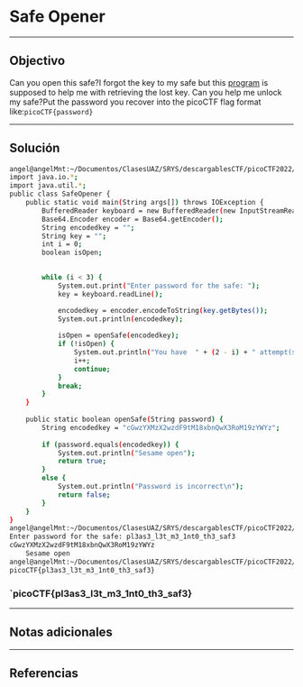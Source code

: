 # Safe Opener

---
## Objectivo

Can you open this safe?I forgot the key to my safe but this [program](https://artifacts.picoctf.net/c/463/SafeOpener.java) is supposed to help me with retrieving the lost key. Can you help me unlock my safe?Put the password you recover into the picoCTF flag format like:`picoCTF{password}`

---
## Solución

``` sh
angel@angelMnt:~/Documentos/ClasesUAZ/SRYS/descargablesCTF/picoCTF2022/ReverseEngineering$ cat SafeOpener.java 
import java.io.*;
import java.util.*;  
public class SafeOpener {
    public static void main(String args[]) throws IOException {
        BufferedReader keyboard = new BufferedReader(new InputStreamReader(System.in));
        Base64.Encoder encoder = Base64.getEncoder();
        String encodedkey = "";
        String key = "";
        int i = 0;
        boolean isOpen;
        

        while (i < 3) {
            System.out.print("Enter password for the safe: ");
            key = keyboard.readLine();

            encodedkey = encoder.encodeToString(key.getBytes());
            System.out.println(encodedkey);
              
            isOpen = openSafe(encodedkey);
            if (!isOpen) {
                System.out.println("You have  " + (2 - i) + " attempt(s) left");
                i++;
                continue;
            }
            break;
        }
    }
    
    public static boolean openSafe(String password) {
        String encodedkey = "cGwzYXMzX2wzdF9tM18xbnQwX3RoM19zYWYz";
        
        if (password.equals(encodedkey)) {
            System.out.println("Sesame open");
            return true;
        }
        else {
            System.out.println("Password is incorrect\n");
            return false;
        }
    }
}
angel@angelMnt:~/Documentos/ClasesUAZ/SRYS/descargablesCTF/picoCTF2022/ReverseEngineering$ java SafeOpener 
Enter password for the safe: pl3as3_l3t_m3_1nt0_th3_saf3
cGwzYXMzX2wzdF9tM18xbnQwX3RoM19zYWYz
	Sesame open
angel@angelMnt:~/Documentos/ClasesUAZ/SRYS/descargablesCTF/picoCTF2022/ReverseEngineering$ 
picoCTF{pl3as3_l3t_m3_1nt0_th3_saf3}

```

### `picoCTF{pl3as3_l3t_m3_1nt0_th3_saf3}

---
## Notas adicionales


---
## Referencias

	
